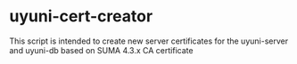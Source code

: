 # uyuni-cert-creator
This script is intended to create new server certificates for the uyuni-server and uyuni-db based on SUMA 4.3.x CA certificate 
